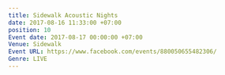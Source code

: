 ```yaml
---
title: Sidewalk Acoustic Nights
date: 2017-08-16 11:33:00 +07:00
position: 10
Event date: 2017-08-17 00:00:00 +07:00
Venue: Sidewalk
Event URL: https://www.facebook.com/events/880050655482306/
Genre: LIVE
---
```



